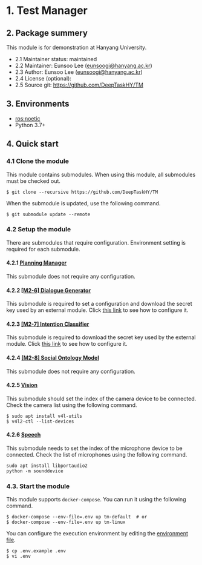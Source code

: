 # 1. Test Manager

## 2. Package summery 

This module is for demonstration at Hanyang University.

- 2.1 Maintainer status: maintained
- 2.2 Maintainer: Eunsoo Lee ([eunsoogi@hanyang.ac.kr]())
- 2.3 Author: Eunsoo Lee ([eunsoogi@hanyang.ac.kr]())
- 2.4 License (optional): 
- 2.5 Source git: https://github.com/DeepTaskHY/TM

## 3. Environments

- [ros:noetic](https://hub.docker.com/layers/ros/library/ros/noetic/images/sha256-c1565b2b554d775f1fb2fde93d1aaf76554a6a98d06f10432b0dd4ddd5d6a11c)
- Python 3.7+

## 4. Quick start

### 4.1 Clone the module

This module contains submodules. When using this module, all submodules must be checked out.

```shell
$ git clone --recursive https://github.com/DeepTaskHY/TM
```

When the submodule is updated, use the following command.

```shell
$ git submodule update --remote
```

### 4.2 Setup the module

There are submodules that require configuration. Environment setting is required for each submodule.

#### 4.2.1 [Planning Manager](modules/PM)

This submodule does not require any configuration.

#### 4.2.2 [[M2-6] Dialogue Generator](modules/DM_Generator)

This submodule is required to set a configuration and download the secret key used by an external module. Click [this link](https://github.com/DeepTaskHY/DM_Generator#5-quick-start) to see how to configure it.

#### 4.2.3 [[M2-7] Intention Classifier](modules/DM_Intent)

This submodule is required to download the secret key used by the external module. Click [this link](https://github.com/DeepTaskHY/DM_Intent_2#5-quick-start) to see how to configure it.

#### 4.2.4 [[M2-8] Social Ontology Model](modules/KM)

This submodule does not require any configuration.

#### 4.2.5 [Vision](modules/Vision)

This submodule should set the index of the camera device to be connected. Check the camera list using the following command.

```shell
$ sudo apt install v4l-utils
$ v4l2-ctl --list-devices
```

#### 4.2.6 [Speech](modules/Speech)

This submodule needs to set the index of the microphone device to be connected. Check the list of microphones using the following command.

```shell
sudo apt install libportaudio2
python -m sounddevice
```

### 4.3. Start the module

This module supports `docker-compose`. You can run it using the following command.

```shell
$ docker-compose --env-file=.env up tm-default  # or
$ docker-compose --env-file=.env up tm-linux
```

You can configure the execution environment by editing the [environment file](.env).

```shell
$ cp .env.example .env
$ vi .env
```
